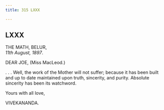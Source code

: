 ```yaml
---
title: 315 LXXX

---
```

  

  


## LXXX

THE MATH, BELUR,  
*11th August, 1897*.

DEAR JOE, (Miss MacLeod.)

. . . Well, the work of the Mother will not suffer; because it has been
built and up to date maintained upon truth, sincerity, and purity.
Absolute sincerity has been its watchword.

Yours with all love,

VIVEKANANDA.